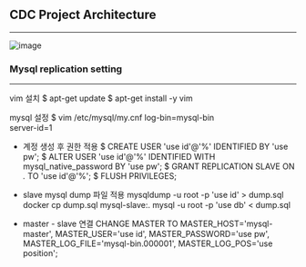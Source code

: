 ## CDC Project Architecture

---

![image](https://github.com/hyunwoopark0/CDC_project/assets/144861873/7923a718-8225-4bc2-b862-a01eec3cc315)



### Mysql replication setting
---

vim 설치
$ apt-get update
$ apt-get install -y vim

 mysql 설정
$ vim /etc/mysql/my.cnf 
log-bin=mysql-bin  
server-id=1

- 계정 생성 후 권한 적용
$ CREATE USER 'use id'@'%' IDENTIFIED BY 'use pw';
$ ALTER USER 'use id'@'%' IDENTIFIED WITH mysql_native_password BY 'use pw';
$ GRANT REPLICATION SLAVE ON *.* TO 'use id'@'%';
$ FLUSH PRIVILEGES;

- slave mysql dump 파일 적용
mysqldump -u root -p 'use id' > dump.sql
docker cp dump.sql mysql-slave:.
mysql -u root -p 'use db' < dump.sql

- master - slave 연결
CHANGE MASTER TO MASTER_HOST='mysql-master', MASTER_USER='use id', MASTER_PASSWORD='use pw', MASTER_LOG_FILE='mysql-bin.000001', MASTER_LOG_POS='use position';



